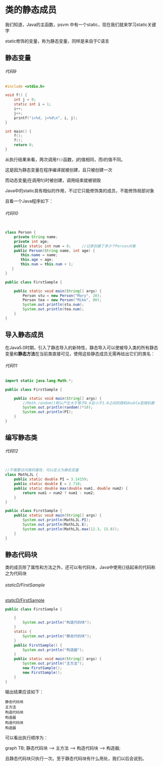 
# 类的静态成员

我们知道，Java的主函数，psvm 中有一个static，现在我们就来学习static关键字

static修饰的变量，称为静态变量，同样是来自于C语言

## 静态变量

###### 代码9

```c
#include <stdio.h>

void f() {
    int j = 0;
    static int i = 1;
    i++;
    j++;
    printf("i=%d, j=%d\n", i, j);
}

int main() {
    f();
    f();
    return 0;
}
```

从执行结果来看，两次调用`f()`函数，j的值相同，而i的值不同。

这是因为静态变量在程序编译就被创建，且只被创建一次

而动态变量j在调用f()时被创建，调用结束就被销毁



Java中的static具有相似的作用，不过它只能修饰类的成员，不能修饰局部对象

且看一个Java程序如下：

###### 代码10

```java

class Person {
    private String name;
    private int age;
    public static int num = 0;     //记录创建了多少个Person对象
    public Person(String name, int age) {
       this.name = name;
       this.age = age;
       this.num = this.num + 1;
   }
}

public class FirstSample {

    public static void main(String[] args) {
        Person stu = new Person("Mary", 20);
        Person tea = new Person("Mike", 80);
        System.out.println(stu.num);
        System.out.println(tea.num);
    }
}
```



## 导入静态成员

在Java5.0时期，引入了静态导入的新特性，静态导入可以使被导入类的所有静态变量和**静态方法**在当前类直接可见，使用这些静态成员无需再给出它们的类名：

###### 代码11

```java
import static java.lang.Math.*;

public class FirstSample {

    public static void main(String[] args) {
        //Math.random()默认产生大于等于0.0且小于1.0之间的随机double型随机数
        System.out.println(random()*10);
        System.out.println(PI);
    }
}
```



## 编写静态类

###### 代码12

```java

//不需要访问类的属性，可以定义为静态变量
class MathLJL {
    public static double PI = 3.14159;
    public static double E = 2.718;
    public static double max(double num1, double num2) {
        return num1 > num2 ? num1 : num2;
    }
}

public class FirstSample {
    public static void main(String[] args) {
        System.out.println(MathLJL.PI);
        System.out.println(MathLJL.E);
        System.out.println(MathLJL.max(12.3, 15.8));
    }
}
```



## 静态代码块

类的成员除了属性和方法之外，还可以有代码块，Java中使用{}括起来的代码称之为代码块

###### staticD/FirstSample

[staticD/FirstSample](/编程题答案/staticD/FirstSample.java)

```java
public class FirstSample {

    {
        System.out.println("构造代码块");
    }
    static {
        System.out.println("静态代码块");
    }
    public FirstSample() {
        System.out.println("构造器");
    }
    public static void main(String[] args) {
        System.out.println("主方法");
        new FirstSample();
        new FirstSample();
    }
}
```

输出结果应该如下：
``` 
静态代码块
主方法
构造代码块
构造器
构造代码块
构造器
```

可以看出执行顺序为：

<div class="mermaid">
graph TB;
静态代码块 --> 主方法 --> 构造代码块 --> 构造器;
</div>

且静态代码块只执行一次。至于静态代码块有什么用处，我们以后会说到。

